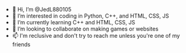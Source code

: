 - 👋 Hi, I’m @JedL880105
- 👀 I’m interested in coding in Python, C++, and HTML, CSS, JS
- 🌱 I’m currently learning C++ and HTML, CSS, JS
- 💞️ I’m looking to collaborate on making games or websites
- 📫 I'm reclusive and don't try to reach me unless you're one of my friends

<!---
JedL880105/JedL880105 is a ✨ special ✨ repository because its `README.md` (this file) appears on your GitHub profile.
You can click the Preview link to take a look at your changes.
--->
